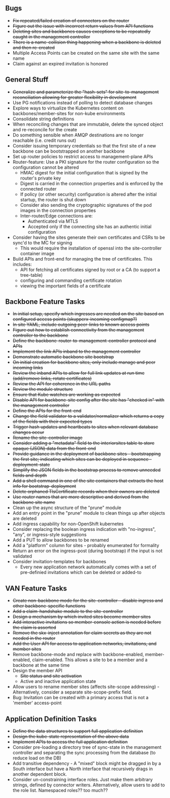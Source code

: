 ## Bugs
 - ~~Fix repeated/failed creation of connectors on the router~~
 - ~~Figure out the issue with incorrect return values from API functions~~
 - ~~Deleting sites and backbones causes exceptions to be repeatedly caught in the management controller~~
 - ~~There is a name-collision thing happening when a backbone is deleted and then re-created~~
 - Multiple Access Points can be created on the same site with the same name
 - Claim against an expired invitation is honored

## General Stuff
 - ~~Generalize and parameterize the "hash-sets" for site-to-management reconciliation allowing for greater flexibility in development~~
 - Use PG notifications instead of polling to detect database changes
 - Explore ways to virtualize the Kubernetes content on backbones/member-sites for non-kube environments
 - Consolidate string definitions
 - When reconciling changes that are immutable, delete the synced object and re-reconcile for the create
 - Do something sensible when AMQP destinations are no longer reachable (i.e. credit runs out)
 - Consider issuing temporary credentials so that the first site of a new backbone can be bootstrapped on another backbone
 - Set up router policies to restrict access to management-plane APIs
 - Router-feature: Use a PKI signature for the router configuration so the configuration cannot be altered
   - HMAC digest for the initial configuration that is signed by the router's private key
   - Digest is carried in the connection properties and is enforced by the connected router
   - If policy (or other security) configuration is altered after the initial startup, the router is shut down
   - Consider also sending the cryptographic signatures of the pod images in the connection properties
   - Inter-router/Edge connections are:
     - Authenticated via MTLS
     - Accepted only if the connecting site has an authentic initial configuration
 - Consider having the sites generate their own certificates and CSRs to be sync'd to the MC for signing
   - This would require the installation of openssl into the site-controller container image
 - Build APIs and front-end for managing the tree of certificates.  This includes:
   - API for fetching all certificates signed by root or a CA (to support a tree-table)
   - configuring and commanding certificate rotation
   - viewing the important fields of a certificate

## Backbone Feature Tasks
 - ~~In initial setup, specify which ingresses are needed on the site based on configured access points (skupperx-incoming configmap?)~~
 - ~~In site YAML, include outgoing peer-links to known access points~~
 - ~~Figure out how to establish connectivity from the management controller to the backbone~~
 - ~~Define the backbone-router-to-management-controller protocol and APIs~~
 - ~~Implement the link APIs inband to the management controller~~
 - ~~Demonstrate automatic backbone site bootstrap~~
 - ~~On initial creation for backbone sites, only include manage and peer incoming links~~
 - ~~Review the inband APIs to allow for full link updates at run time (add/remove links, rotate certificates)~~
 - ~~Review the API for coherence in the URL paths~~
 - ~~Review the module structure~~
 - ~~Ensure that Kube watches are working as expected~~
 - ~~Disable API for backbone-site config after the site has "checked in" with the management controller~~
 - ~~Define the APIs for the front-end~~
 - ~~Change the field validator to a validator/normalizer which returns a copy of the fields with their expected types~~
 - ~~Trigger hash updates and heartbeats to sites when relevant database changes occur~~
 - ~~Rename the site-controller image~~
 - ~~Consider adding a "metadata" field to the interiorsites table to store opaque (JSON) data from the front-end~~
 - ~~Provide guidance in the deployment of backbone sites - bootstrapping the first site; indicating which sites can be deployed in sequence - deployment-state~~
 - ~~Simplify the JSON fields in the bootstrap process to remove unneeded fields and depth~~
 - ~~Add a shell command in one of the site containers that extracts the host info for bootstrap-deployment~~
 - ~~Delete orphaned TlsCertificate records when their owners are deleted~~
 - ~~Use router names that are more descriptive and derived from the backbone site name~~
 - Clean up the async structure of the "prune" module
 - Add an entry point in the "prune" module to clean things up after objects are deleted
 - Add ingress capability for non-OpenShift kubernetes
 - Consider replacing the boolean ingress indication with "no-ingress", "any", or ingress-style suggestions
 - Add a PUT to allow backbones to be renamed
 - Add a "platform" column for sites - probably enumerated for formality
 - Return an error on the ingress-post (during bootstrap) if the input is not validated
 - Consider invitation-templates for backbones
   - Every new application network automatically comes with a set of pre-definied invitations which can be deleted or added-to

## VAN Feature Tasks
 - ~~Create non-backbone mode for the site-controller - disable ingress and other backbone-specific functions~~
 - ~~Add a claim-handshake module to the site-controller~~
 - ~~Design a mechanism by which invited sites become member sites~~
 - ~~Add interactive invitations so member-console action is needed before the claim is asserted~~
 - ~~Remove the skx-inject annotation for claim secrets as they are not needed in the router~~
 - ~~Add the User API for access to application networks, invitations, and member sites~~
 - Remove backbone-mode and replace with backbone-enabled, member-enabled, claim-enabled.  This allows a site to be a member and a backbone at the same time
 - Design the member API
   - ~~Site status and site activation~~
   - Active and inactive application state
 - Allow users to rename member sites (affects site-scope addressing) - Alternatively, consider a separate site-scope-prefix field.
 - Bug: Invitation can be created with a primary access that is not a 'member' access-point

## Application Definition Tasks
 - ~~Define the data structures to support full application definition~~
 - ~~Design the kube-state representation of the above data~~
 - ~~Implement APIs to access the full application definition~~
 - Consider pre-loading a directory tree of sync-state in the management controller and separating the sync processing from the database (to reduce load on the DB)
 - Add transitive dependency - A "mixed" block might be dragged in by a South interface but have a North interface that recursively drags in another dependent block.
 - Consider un-constraining interface roles.  Just make them arbitrary strings, defined by connector writers.  Alternatively, allow users to add to the role list.  Namespaced roles??  too much??
